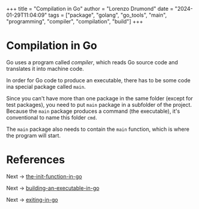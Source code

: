 +++
title = "Compilation in Go"
author = "Lorenzo Drumond"
date = "2024-01-29T11:04:09"
tags = ["package",  "golang",  "go_tools",  "main",  "programming",  "compiler",  "compilation",  "build"]
+++


# Compilation in Go
Go uses a program called _compiler_, which reads Go source code and translates it into machine code.

In order for Go code to produce an executable, there has to be some code ina special package called `main`.

Since you can't have more than one package in the same folder (except for test packages), you need to put `main` package in a subfolder of the project. Because the `main` package produces a command (the executable), it's conventional to name this folder `cmd`.

The `main` package also needs to contain the `main` function, which is where the program will start.

# References

Next -> [the-init-function-in-go](/wiki/the-init-function-in-go/)

Next -> [building-an-executable-in-go](/wiki/building-an-executable-in-go/)

Next -> [exiting-in-go](/wiki/exiting-in-go/)
